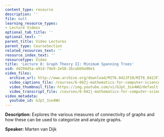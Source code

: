 ```yaml
---
content_type: resource
description: ''
file: null
learning_resource_types:
- Lecture Videos
optional_tab_title: ''
optional_text: ''
parent_title: Video Lectures
parent_type: CourseSection
related_resources_text: ''
resource_index_text: ''
resourcetype: Video
title: 'Lecture 8: Graph Theory II: Minimum Spanning Trees'
uid: dd294d5a-a91d-79e9-2e58-2bcabb9a90e1
video_files:
  archive_url: http://www.archive.org/download/MIT6.042JF10/MIT6_042JF10_lec08_300k.mp4
  video_captions_file: /courses/6-042j-mathematics-for-computer-science-fall-2010/b7045f84ebb8543fbc983b397c2195ec_GJpt_3ie4WU.vtt
  video_thumbnail_file: https://img.youtube.com/vi/GJpt_3ie4WU/default.jpg
  video_transcript_file: /courses/6-042j-mathematics-for-computer-science-fall-2010/4cd9e7dafa48708210af272844003398_GJpt_3ie4WU.pdf
video_metadata:
  youtube_id: GJpt_3ie4WU
---
```


**Description:** Explores the various measures of connectivity of graphs and how these can be used to categorize and analyze graphs.

**Speaker:** Marten van Dijk